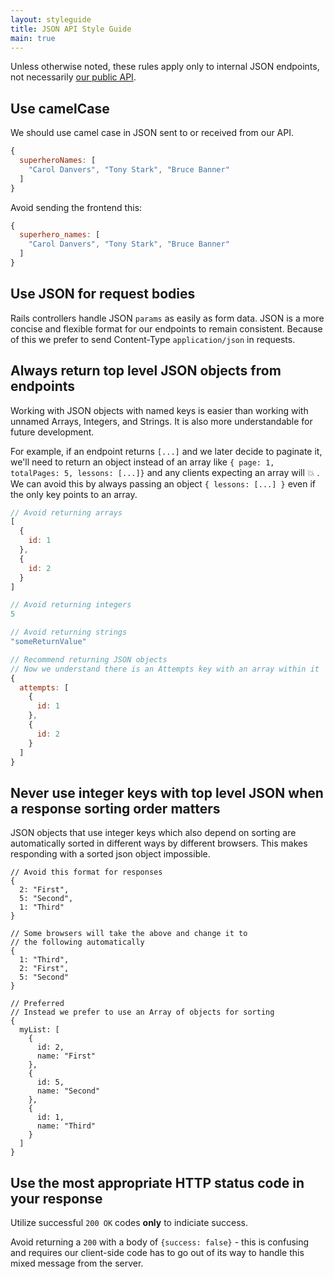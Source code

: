 ```yaml
---
layout: styleguide
title: JSON API Style Guide
main: true
---
```


Unless otherwise noted, these rules apply only to internal JSON endpoints, not necessarily [our public API](https://docs.lessonly.com).

## Use camelCase 

We should use camel case in JSON sent to or received from our API. 

```js
{ 
  superheroNames: [
    "Carol Danvers", "Tony Stark", "Bruce Banner"
  ]
}
```

Avoid sending the frontend this: 

```js
{ 
  superhero_names: [
    "Carol Danvers", "Tony Stark", "Bruce Banner"
  ]
}
```

## Use JSON for request bodies

Rails controllers handle JSON `params` as easily as form data. JSON is a more concise and flexible format for our endpoints to remain consistent. Because of this we prefer to send Content-Type `application/json` in requests.

## Always return top level JSON objects from endpoints

Working with JSON objects with named keys is easier than working with unnamed Arrays, Integers, and Strings. It is also more understandable for future development.

For example, if an endpoint returns `[...]` and we later decide to paginate it, we'll need to return an object instead of an array like `{ page: 1, totalPages: 5, lessons: [...]}` and any clients expecting an array will 💥 . We can avoid this by always passing an object `{ lessons: [...] }` even if the only key points to an array.

```js
// Avoid returning arrays
[
  {
    id: 1
  },
  {
    id: 2
  }
]

// Avoid returning integers
5

// Avoid returning strings
"someReturnValue"

// Recommend returning JSON objects
// Now we understand there is an Attempts key with an array within it
{
  attempts: [
    {
      id: 1
    },
    {
      id: 2
    }
  ]
}
```

## Never use integer keys with top level JSON when a response sorting order matters

JSON objects that use integer keys which also depend on sorting are automatically sorted in different ways by different browsers. This makes responding with a sorted json object impossible.

```
// Avoid this format for responses
{
  2: "First",
  5: "Second",
  1: "Third"
}

// Some browsers will take the above and change it to
// the following automatically
{
  1: "Third",
  2: "First",
  5: "Second"
}

// Preferred
// Instead we prefer to use an Array of objects for sorting
{
  myList: [
    {
      id: 2,
      name: "First"
    },
    {
      id: 5,
      name: "Second"
    },
    {
      id: 1,
      name: "Third"
    }
  ]
}
```

## Use the most appropriate HTTP status code in your response

Utilize successful `200 OK` codes **only** to indiciate success. 

Avoid returning a `200` with a body of `{success: false}` - this is confusing and requires our client-side code has to go out of its way to handle this mixed message from the server.



